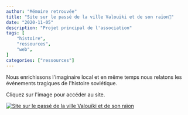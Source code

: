```yaml
---
author: "Mémoire retrouvée"
title: "Site sur le passé de la ville Valouïki et de son raïon🔗"
date: "2020-11-05"
description: "Projet principal de l'association"
tags: [
    "histoire",
    "ressources",
    "web",
]
categories: ["ressources"]
---
```


Nous enrichissons l'imaginaire local et en même temps nous relatons les événements tragiques de l'histoire soviétique.

Cliquez sur l'image pour accéder au site.

[![Site sur le passé de la ville Valouïki et de son raïon](/fichiers/sitevalouiki.png)](https://waluiki.eu)
